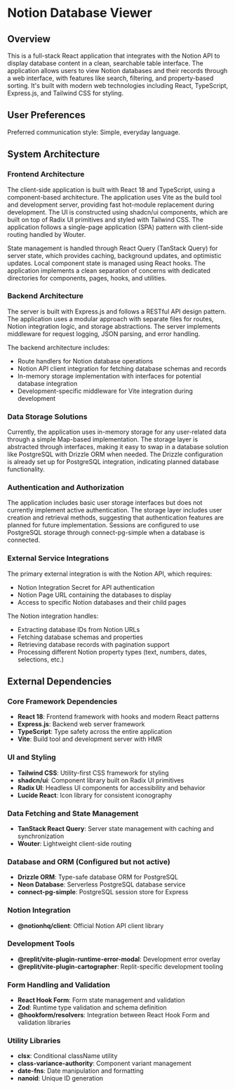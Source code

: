 # Notion Database Viewer

## Overview

This is a full-stack React application that integrates with the Notion API to display database content in a clean, searchable table interface. The application allows users to view Notion databases and their records through a web interface, with features like search, filtering, and property-based sorting. It's built with modern web technologies including React, TypeScript, Express.js, and Tailwind CSS for styling.

## User Preferences

Preferred communication style: Simple, everyday language.

## System Architecture

### Frontend Architecture
The client-side application is built with React 18 and TypeScript, using a component-based architecture. The application uses Vite as the build tool and development server, providing fast hot-module replacement during development. The UI is constructed using shadcn/ui components, which are built on top of Radix UI primitives and styled with Tailwind CSS. The application follows a single-page application (SPA) pattern with client-side routing handled by Wouter.

State management is handled through React Query (TanStack Query) for server state, which provides caching, background updates, and optimistic updates. Local component state is managed using React hooks. The application implements a clean separation of concerns with dedicated directories for components, pages, hooks, and utilities.

### Backend Architecture
The server is built with Express.js and follows a RESTful API design pattern. The application uses a modular approach with separate files for routes, Notion integration logic, and storage abstractions. The server implements middleware for request logging, JSON parsing, and error handling.

The backend architecture includes:
- Route handlers for Notion database operations
- Notion API client integration for fetching database schemas and records
- In-memory storage implementation with interfaces for potential database integration
- Development-specific middleware for Vite integration during development

### Data Storage Solutions
Currently, the application uses in-memory storage for any user-related data through a simple Map-based implementation. The storage layer is abstracted through interfaces, making it easy to swap in a database solution like PostgreSQL with Drizzle ORM when needed. The Drizzle configuration is already set up for PostgreSQL integration, indicating planned database functionality.

### Authentication and Authorization
The application includes basic user storage interfaces but does not currently implement active authentication. The storage layer includes user creation and retrieval methods, suggesting that authentication features are planned for future implementation. Sessions are configured to use PostgreSQL storage through connect-pg-simple when a database is connected.

### External Service Integrations
The primary external integration is with the Notion API, which requires:
- Notion Integration Secret for API authentication
- Notion Page URL containing the databases to display
- Access to specific Notion databases and their child pages

The Notion integration handles:
- Extracting database IDs from Notion URLs
- Fetching database schemas and properties
- Retrieving database records with pagination support
- Processing different Notion property types (text, numbers, dates, selections, etc.)

## External Dependencies

### Core Framework Dependencies
- **React 18**: Frontend framework with hooks and modern React patterns
- **Express.js**: Backend web server framework
- **TypeScript**: Type safety across the entire application
- **Vite**: Build tool and development server with HMR

### UI and Styling
- **Tailwind CSS**: Utility-first CSS framework for styling
- **shadcn/ui**: Component library built on Radix UI primitives
- **Radix UI**: Headless UI components for accessibility and behavior
- **Lucide React**: Icon library for consistent iconography

### Data Fetching and State Management
- **TanStack React Query**: Server state management with caching and synchronization
- **Wouter**: Lightweight client-side routing

### Database and ORM (Configured but not active)
- **Drizzle ORM**: Type-safe database ORM for PostgreSQL
- **Neon Database**: Serverless PostgreSQL database service
- **connect-pg-simple**: PostgreSQL session store for Express

### Notion Integration
- **@notionhq/client**: Official Notion API client library

### Development Tools
- **@replit/vite-plugin-runtime-error-modal**: Development error overlay
- **@replit/vite-plugin-cartographer**: Replit-specific development tooling

### Form Handling and Validation
- **React Hook Form**: Form state management and validation
- **Zod**: Runtime type validation and schema definition
- **@hookform/resolvers**: Integration between React Hook Form and validation libraries

### Utility Libraries
- **clsx**: Conditional className utility
- **class-variance-authority**: Component variant management
- **date-fns**: Date manipulation and formatting
- **nanoid**: Unique ID generation